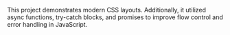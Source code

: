 This project demonstrates modern CSS layouts. Additionally, it utilized async functions, try-catch blocks, and promises to improve flow control and error handling in JavaScript.
